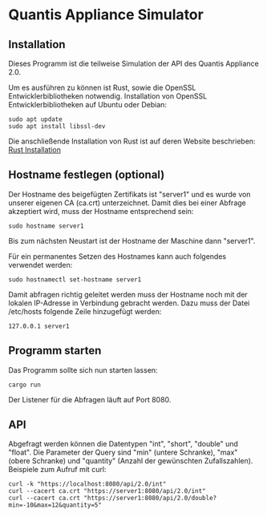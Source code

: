 # Quantis Appliance Simulator

## Installation

Dieses Programm ist die teilweise Simulation der API des Quantis Appliance 2.0.

Um es ausführen zu können ist Rust, sowie die OpenSSL Entwicklerbibliotheken notwendig.
Installation von OpenSSL Entwicklerbibliotheken auf Ubuntu oder Debian:

```
sudo apt update
sudo apt install libssl-dev

```

Die anschließende Installation von Rust ist auf deren Website beschrieben:
[Rust Installation](https://www.rust-lang.org/tools/install)

## Hostname festlegen (optional)

Der Hostname des beigefügten Zertifikats ist "server1" und es wurde von unserer eigenen CA (ca.crt) unterzeichnet. Damit dies bei einer Abfrage akzeptiert wird, muss der Hostname entsprechend sein:
```
sudo hostname server1
```
Bis zum nächsten Neustart ist der Hostname der Maschine dann "server1".

Für ein permanentes Setzen des Hostnames kann auch folgendes verwendet werden:
```
sudo hostnamectl set-hostname server1
```

Damit abfragen richtig geleitet werden muss der Hostname noch mit der lokalen IP-Adresse in Verbindung gebracht werden. Dazu muss der Datei /etc/hosts folgende Zeile hinzugefügt werden:
```
127.0.0.1 server1
```

## Programm starten

Das Programm sollte sich nun starten lassen:
```
cargo run
```
Der Listener für die Abfragen läuft auf Port 8080. 

## API

Abgefragt werden können die Datentypen "int", "short", "double" und "float". Die Parameter der Query sind "min" (untere Schranke), "max" (obere Schranke) und "quantity" (Anzahl der gewünschten Zufallszahlen).
Beispiele zum Aufruf mit curl:
```
curl -k "https://localhost:8080/api/2.0/int"
curl --cacert ca.crt "https://server1:8080/api/2.0/int"
curl --cacert ca.crt "https://server1:8080/api/2.0/double?min=-10&max=12&quantity=5"
```
